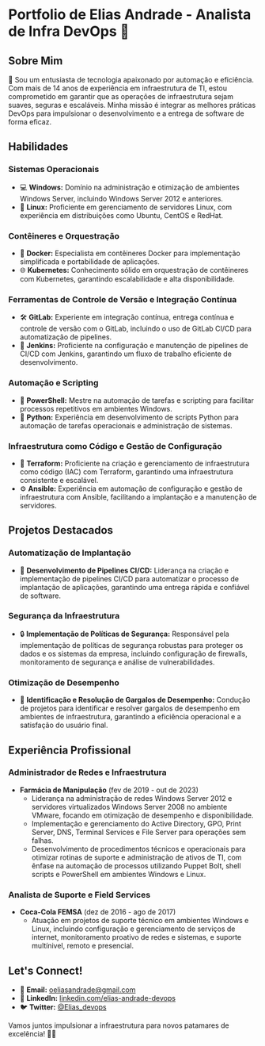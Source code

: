 # Portfolio de Elias Andrade - Analista de Infra DevOps 🚀

## Sobre Mim

🔧 Sou um entusiasta de tecnologia apaixonado por automação e eficiência. Com mais de 14 anos de experiência em infraestrutura de TI, estou comprometido em garantir que as operações de infraestrutura sejam suaves, seguras e escaláveis. Minha missão é integrar as melhores práticas DevOps para impulsionar o desenvolvimento e a entrega de software de forma eficaz.

## Habilidades

### Sistemas Operacionais

- 💻 **Windows:** Domínio na administração e otimização de ambientes Windows Server, incluindo Windows Server 2012 e anteriores.
- 🐧 **Linux:** Proficiente em gerenciamento de servidores Linux, com experiência em distribuições como Ubuntu, CentOS e RedHat.

### Contêineres e Orquestração

- 🐳 **Docker:** Especialista em contêineres Docker para implementação simplificada e portabilidade de aplicações.
- 🌐 **Kubernetes:** Conhecimento sólido em orquestração de contêineres com Kubernetes, garantindo escalabilidade e alta disponibilidade.

### Ferramentas de Controle de Versão e Integração Contínua

- 🛠️ **GitLab:** Experiente em integração contínua, entrega contínua e controle de versão com o GitLab, incluindo o uso de GitLab CI/CD para automatização de pipelines.
- 🔗 **Jenkins:** Proficiente na configuração e manutenção de pipelines de CI/CD com Jenkins, garantindo um fluxo de trabalho eficiente de desenvolvimento.

### Automação e Scripting

- 💪 **PowerShell:** Mestre na automação de tarefas e scripting para facilitar processos repetitivos em ambientes Windows.
- 🐍 **Python:** Experiência em desenvolvimento de scripts Python para automação de tarefas operacionais e administração de sistemas.

### Infraestrutura como Código e Gestão de Configuração

- 🚀 **Terraform:** Proficiente na criação e gerenciamento de infraestrutura como código (IAC) com Terraform, garantindo uma infraestrutura consistente e escalável.
- ⚙️ **Ansible:** Experiência em automação de configuração e gestão de infraestrutura com Ansible, facilitando a implantação e a manutenção de servidores.

## Projetos Destacados

### Automatização de Implantação

- 🌟 **Desenvolvimento de Pipelines CI/CD:** Liderança na criação e implementação de pipelines CI/CD para automatizar o processo de implantação de aplicações, garantindo uma entrega rápida e confiável de software.

### Segurança da Infraestrutura

- 🔒 **Implementação de Políticas de Segurança:** Responsável pela implementação de políticas de segurança robustas para proteger os dados e os sistemas da empresa, incluindo configuração de firewalls, monitoramento de segurança e análise de vulnerabilidades.

### Otimização de Desempenho

- 🚀 **Identificação e Resolução de Gargalos de Desempenho:** Condução de projetos para identificar e resolver gargalos de desempenho em ambientes de infraestrutura, garantindo a eficiência operacional e a satisfação do usuário final.

## Experiência Profissional

### Administrador de Redes e Infraestrutura

- **Farmácia de Manipulação** (fev de 2019 - out de 2023)
  - Liderança na administração de redes Windows Server 2012 e servidores virtualizados Windows Server 2008 no ambiente VMware, focando em otimização de desempenho e disponibilidade.
  - Implementação e gerenciamento do Active Directory, GPO, Print Server, DNS, Terminal Services e File Server para operações sem falhas.
  - Desenvolvimento de procedimentos técnicos e operacionais para otimizar rotinas de suporte e administração de ativos de TI, com ênfase na automação de processos utilizando Puppet Bolt, shell scripts e PowerShell em ambientes Windows e Linux.

### Analista de Suporte e Field Services

- **Coca-Cola FEMSA** (dez de 2016 - ago de 2017)
  - Atuação em projetos de suporte técnico em ambientes Windows e Linux, incluindo configuração e gerenciamento de serviços de internet, monitoramento proativo de redes e sistemas, e suporte multínivel, remoto e presencial.

## Let's Connect!

- 📧 **Email:** [oeliasandrade@gmail.com](mailto:oeliasandrade@gmail.com)
- 🔗 **LinkedIn:** [linkedin.com/elias-andrade-devops](https://www.linkedin.com/in/elias-andrade-21574b2b4/)
- 🐦 **Twitter:** [@Elias_devops](https://twitter.com/Elias_devops)

Vamos juntos impulsionar a infraestrutura para novos patamares de excelência! 🚀🔥

